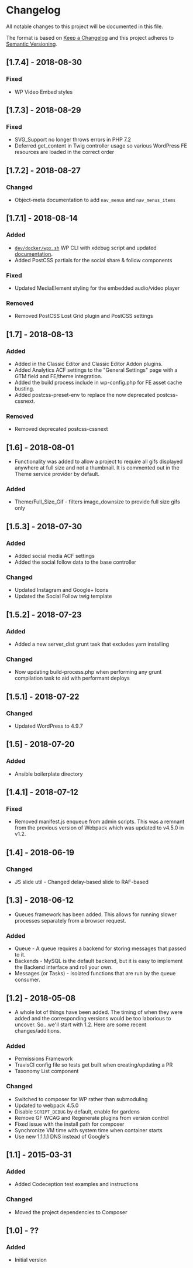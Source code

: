 # Changelog

All notable changes to this project will be documented in this file.

The format is based on [Keep a Changelog](https://keepachangelog.com/en/1.0.0/) and this project adheres to [Semantic Versioning](http://semver.org/spec/v2.0.0.html).

## [1.7.4] - 2018-08-30

### Fixed

* WP Video Embed styles

## [1.7.3] - 2018-08-29

### Fixed

* SVG_Support no longer throws errors in PHP 7.2
* Deferred get_content in Twig controller usage so various WordPress FE resources are loaded in the correct order

## [1.7.2] - 2018-08-27

### Changed

* Object-meta documentation to add `nav_menus` and `nav_menus_items`

## [1.7.1] - 2018-08-14

### Added

* [`dev/docker/wpx.sh`](dev/docker/wpx.sh) WP CLI with xdebug script and updated [documentation](dev/docker/README.md).
* Added PostCSS partials for the social share & follow components

### Fixed

* Updated MediaElement styling for the embedded audio/video player

### Removed

* Removed PostCSS Lost Grid plugin and PostCSS settings

## [1.7] - 2018-08-13

### Added

* Added in the Classic Editor and Classic Editor Addon plugins.
* Added Analytics ACF settings to the "General Settings" page with a GTM field and FE/theme integration.
* Added the build process include in wp-config.php for FE asset cache busting.
* Added postcss-preset-env to replace the now deprecated postcss-cssnext.

### Removed

* Removed deprecated postcss-cssnext

## [1.6] - 2018-08-01

* Functionality was added to allow a project to require all gifs displayed anywhere at full size and not a thumbnail.  It is commented out in the Theme service provider by default.

### Added

* Theme/Full_Size_Gif - filters image_downsize to provide full size gifs only

## [1.5.3] - 2018-07-30

### Added

* Added social media ACF settings
* Added the social follow data to the base controller

### Changed

* Updated Instagram and Google+ Icons
* Updated the Social Follow twig template

## [1.5.2] - 2018-07-23

### Added

* Added a new server_dist grunt task that excludes yarn installing

### Changed

* Now updating build-process.php when performing any grunt compilation task to aid with performant deploys

## [1.5.1] - 2018-07-22

### Changed

* Updated WordPress to 4.9.7

## [1.5] - 2018-07-20

### Added

* Ansible boilerplate directory

## [1.4.1] - 2018-07-12

### Fixed
* Removed manifest.js enqueue from admin scripts. This was a remnant from the previous version of Webpack which was updated to v4.5.0 in v1.2.

## [1.4] - 2018-06-19

### Changed

* JS slide util - Changed delay-based slide to RAF-based

## [1.3] - 2018-06-12

* Queues framework has been added. This allows for running slower processes separately from a browser request.

### Added

* Queue - A queue requires a backend for storing messages that passed to it.
* Backends - MySQL is the default backend, but it is easy to implement the Backend interface and roll your own.
* Messages (or Tasks) - Isolated functions that are run by the queue consumer.

## [1.2] - 2018-05-08

* A whole lot of things have been added. The timing of when they were added and the corresponding versions would be too laborious to uncover. So...we'll start with 1.2. Here are some recent changes/additions.

### Added

* Permissions Framework
* TravisCI config file so tests get built when creating/updating a PR
* Taxonomy List component

### Changed

* Switched to composer for WP rather than submoduling
* Updated to webpack 4.5.0
* Disable `SCRIPT_DEBUG` by default, enable for gardens
* Remove GF WCAG and Regenerate plugins from version control
* Fixed issue with the install path for composer
* Synchronize VM time with system time when container starts
* Use new 1.1.1.1 DNS instead of Google's

## [1.1] - 2015-03-31

### Added

* Added Codeception test examples and instructions

### Changed

* Moved the project dependencies to Composer

## [1.0] - ??

### Added

* Initial version
